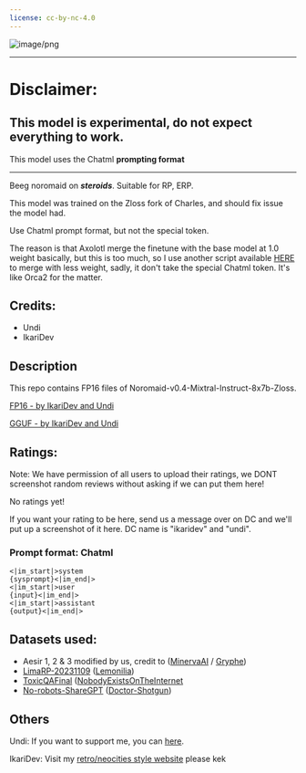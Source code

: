 ```yaml
---
license: cc-by-nc-4.0
---
```



![image/png](https://cdn-uploads.huggingface.co/production/uploads/630dfb008df86f1e5becadc3/vwcJfOnL-2QDJ0ShfxRJ5.png)



---

# Disclaimer:
## This model is experimental, do not expect everything to work.

This model uses the Chatml **prompting format**

---


Beeg noromaid on ***steroids***. Suitable for RP, ERP.

This model was trained on the Zloss fork of Charles, and should fix issue the model had.

Use Chatml prompt format, but not the special token.

The reason is that Axolotl merge the finetune with the base model at 1.0 weight basically, but this is too much, so I use another script available [HERE](https://github.com/DocShotgun/LLM-notebooks/blob/main/weighted-lora-merge.ipynb) to merge with less weight, sadly, it don't take the special Chatml token. It's like Orca2 for the matter.


## Credits:
- Undi
- IkariDev

<!-- description start -->
## Description

<!-- [Recommended settings - contributed by localfultonextractor](https://files.catbox.moe/ue0tja.json) -->

This repo contains FP16 files of Noromaid-v0.4-Mixtral-Instruct-8x7b-Zloss.

[FP16 - by IkariDev and Undi](https://huggingface.co/NeverSleep/Noromaid-v0.4-Mixtral-Instruct-8x7b-Zloss)

<!-- [GGUF - By TheBloke](https://huggingface.co/TheBloke/Athena-v4-GGUF)-->

<!-- [GPTQ - By TheBloke](https://huggingface.co/TheBloke/Athena-v4-GPTQ)-->

<!-- [exl2[8bpw-8h] - by AzureBlack](https://huggingface.co/AzureBlack/Echidna-13b-v0.3-8bpw-8h-exl2)-->

<!-- [AWQ - By TheBloke](https://huggingface.co/TheBloke/Athena-v4-AWQ)-->

<!-- [fp16 - by IkariDev+Undi95](https://huggingface.co/IkariDev/Athena-v4)-->

[GGUF - by IkariDev and Undi](https://huggingface.co/NeverSleep/Noromaid-v0.4-Mixtral-Instruct-8x7b-Zloss-GGUF)
<!-- [OLD(GGUF - by IkariDev+Undi95)](https://huggingface.co/IkariDev/Athena-v4-GGUF)-->

## Ratings:

Note: We have permission of all users to upload their ratings, we DONT screenshot random reviews without asking if we can put them here!

No ratings yet!

If you want your rating to be here, send us a message over on DC and we'll put up a screenshot of it here. DC name is "ikaridev" and "undi".

<!-- description end -->
<!-- prompt-template start -->
### Prompt format: Chatml
```
<|im_start|>system
{sysprompt}<|im_end|>
<|im_start|>user
{input}<|im_end|>
<|im_start|>assistant
{output}<|im_end|>
```

## Datasets used:

- Aesir 1, 2 & 3 modified by us, credit to ([MinervaAI](https://huggingface.co/MinervaAI) / [Gryphe](https://huggingface.co/Gryphe))
- [LimaRP-20231109](https://huggingface.co/datasets/lemonilia/LimaRP) ([Lemonilia](https://huggingface.co/lemonilia))
- [ToxicQAFinal](https://huggingface.co/datasets/NobodyExistsOnTheInternet/ToxicQAFinal) ([NobodyExistsOnTheInternet](https://huggingface.co/NobodyExistsOnTheInternet)
- [No-robots-ShareGPT](https://huggingface.co/datasets/Doctor-Shotgun/no-robots-sharegpt) ([Doctor-Shotgun](https://huggingface.co/Doctor-Shotgun))


## Others

Undi: If you want to support me, you can [here](https://ko-fi.com/undiai).

IkariDev: Visit my [retro/neocities style website](https://ikaridevgit.github.io/) please kek